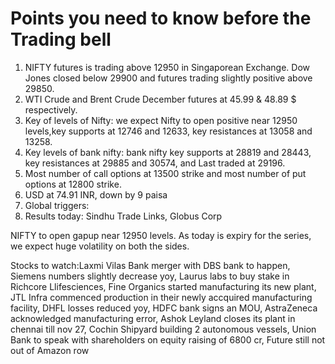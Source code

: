 # Points you need to know before the Trading bell
1. NIFTY futures is trading above 12950 in Singaporean Exchange. Dow Jones closed below 29900 and futures trading slightly positive above 29850.
2. WTI Crude and Brent Crude December futures at 45.99 & 48.89 $ respectively. 
3. Key of levels of Nifty: we expect Nifty to open positive near 12950 levels,key supports at 12746 and 12633, key resistances at 13058 and 13258.
4. Key levels of bank nifty: bank nifty key supports at 28819 and 28443, key resistances at 29885 and 30574, and Last traded at 29196.
5. Most number of call options at 13500 strike and most number of put options at 12800 strike.
6. USD at 74.91 INR, down by 9 paisa
7. Global triggers: 
8. Results today: Sindhu Trade Links, Globus Corp

NIFTY to open gapup near 12950 levels. As today is expiry for the series, we expect huge volatility on both the sides.

Stocks to watch:Laxmi Vilas Bank merger with DBS bank to happen, Siemens numbers slightly decrease yoy, Laurus labs to buy stake in Richcore Llifesciences, Fine Organics started manufacturing its new plant, JTL Infra commenced production in their newly accquired manufacturing facility, DHFL losses reduced yoy, HDFC bank signs an MOU, AstraZeneca acknowledged manufacturing error, Ashok Leyland closes its plant in chennai till nov 27, Cochin Shipyard building 2 autonomous vessels, Union Bank to speak with shareholders on equity raising of 6800 cr, Future still not out of Amazon row

